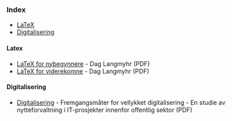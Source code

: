 ### Index

* [LaTeX](#latex)
* [Digitalisering](#Digitalisering)

#### Latex

* [LaTeX for nybegynnere](https://www.mn.uio.no/ifi/tjenester/it/hjelp/latex/latex-for-nybegynnere.pdf) - Dag Langmyhr (PDF)
* [LaTeX for viderekomne](https://www.mn.uio.no/ifi/tjenester/it/hjelp/latex/latex-videre.pdf) - Dag Langmyhr (PDF)


#### Digitalisering 
* [Digitalisering](https://www.ntnu.no/documents/1261860271/1262010703/Concept+64+Web.pdf/0d936255-5547-54f1-514d-30b9d76d0f9f?t=1618903551756) - Fremgangsmåter for vellykket digitalisering - En studie av nytteforvaltning i IT-prosjekter innenfor offentlig sektor (PDF)
